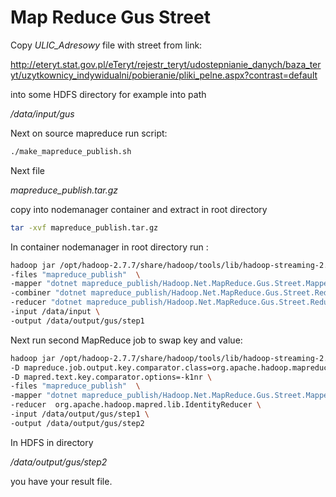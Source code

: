 # Map Reduce Gus Street

Copy *ULIC_Adresowy* file with street from link:

http://eteryt.stat.gov.pl/eTeryt/rejestr_teryt/udostepnianie_danych/baza_teryt/uzytkownicy_indywidualni/pobieranie/pliki_pelne.aspx?contrast=default


into some HDFS directory for example into path

*/data/input/gus*

Next on source mapreduce run script:

```bash
./make_mapreduce_publish.sh
```
Next file 

*mapreduce_publish.tar.gz* 

copy into nodemanager container and extract in root directory

```bash
tar -xvf mapreduce_publish.tar.gz
```

In container nodemanager in root directory run :
```bash
hadoop jar /opt/hadoop-2.7.7/share/hadoop/tools/lib/hadoop-streaming-2.7.7.jar \
-files "mapreduce_publish"  \
-mapper "dotnet mapreduce_publish/Hadoop.Net.MapReduce.Gus.Street.Mapper.dll" \
-combiner "dotnet mapreduce_publish/Hadoop.Net.MapReduce.Gus.Street.Reducer.dll" \
-reducer "dotnet mapreduce_publish/Hadoop.Net.MapReduce.Gus.Street.Reducer.dll" \
-input /data/input \
-output /data/output/gus/step1
```
Next run second MapReduce job to swap key and value:

```bash
hadoop jar /opt/hadoop-2.7.7/share/hadoop/tools/lib/hadoop-streaming-2.7.7.jar \
-D mapreduce.job.output.key.comparator.class=org.apache.hadoop.mapreduce.lib.partition.KeyFieldBasedComparator \
-D mapred.text.key.comparator.options=-k1nr \
-files "mapreduce_publish"  \
-mapper "dotnet mapreduce_publish/Hadoop.Net.MapReduce.Gus.Street.Mapper.AlterKeyAndValue.dll" \
-reducer  org.apache.hadoop.mapred.lib.IdentityReducer \
-input /data/output/gus/step1 \
-output /data/output/gus/step2 
```

In HDFS in directory 

*/data/output/gus/step2* 

you have your result file.
